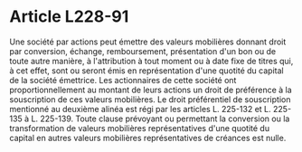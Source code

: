 # Article L228-91

Une société par actions peut émettre des valeurs mobilières donnant droit par conversion, échange, remboursement, présentation d'un bon ou de toute autre manière, à l'attribution à tout moment ou à date fixe de titres qui, à cet effet, sont ou seront émis en représentation d'une quotité du capital de la société émettrice.   Les actionnaires de cette société ont proportionnellement au montant de leurs actions un droit de préférence à la souscription de ces valeurs mobilières.   Le droit préférentiel de souscription mentionné au deuxième alinéa est régi par les articles L. 225-132 et L. 225-135 à L. 225-139.   Toute clause prévoyant ou permettant la conversion ou la transformation de valeurs mobilières représentatives d'une quotité du capital en autres valeurs mobilières représentatives de créances est nulle.